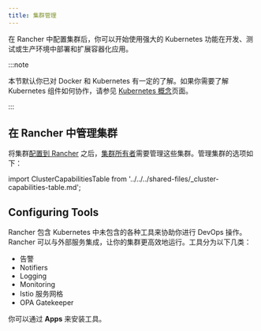 ```yaml
---
title: 集群管理
---
```


<head>
  <link rel="canonical" href="https://ranchermanager.docs.rancher.com/zh/how-to-guides/new-user-guides/manage-clusters"/>
</head>

在 Rancher 中配置集群后，你可以开始使用强大的 Kubernetes 功能在开发、测试或生产环境中部署和扩展容器化应用。

:::note

本节默认你已对 Docker 和 Kubernetes 有一定的了解。如果你需要了解 Kubernetes 组件如何协作，请参见 [Kubernetes 概念](../../../reference-guides/kubernetes-concepts.md)页面。

:::

## 在 Rancher 中管理集群

将集群[配置到 Rancher](../kubernetes-clusters-in-rancher-setup/kubernetes-clusters-in-rancher-setup.md) 之后，[集群所有者](../authentication-permissions-and-global-configuration/manage-role-based-access-control-rbac/cluster-and-project-roles.md#cluster-roles)需要管理这些集群。管理集群的选项如下：

import ClusterCapabilitiesTable from '../../../shared-files/_cluster-capabilities-table.md';

<ClusterCapabilitiesTable />

## Configuring Tools

Rancher 包含 Kubernetes 中未包含的各种工具来协助你进行 DevOps 操作。Rancher 可以与外部服务集成，让你的集群更高效地运行。工具分为以下几类：

- 告警
- Notifiers
- Logging
- Monitoring
- Istio 服务网格
- OPA Gatekeeper

你可以通过 **Apps** 来安装工具。
